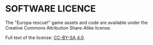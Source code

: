 # SOFTWARE LICENCE

The "Europa rescue!" game assets and code are available under the Creative Commons Attribution Share-Alike license.

Full text of the license: [CC-BY-SA 4.0](https://creativecommons.org/licenses/by-sa/4.0/deed.en).
